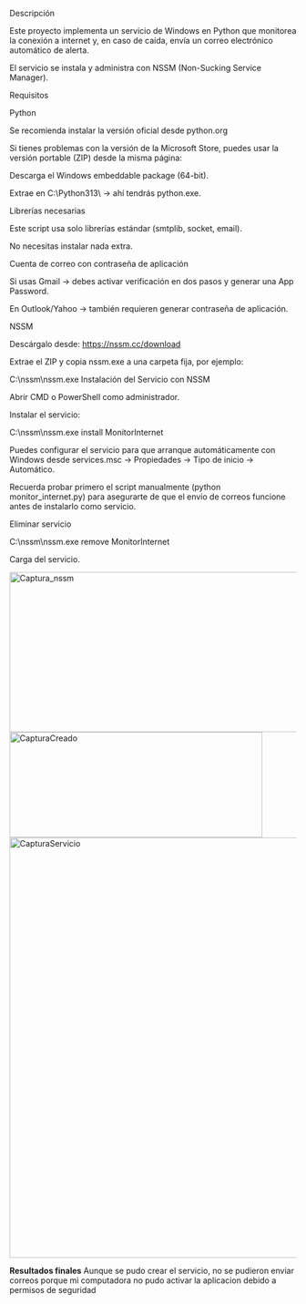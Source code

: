 Descripción

Este proyecto implementa un servicio de Windows en Python que monitorea la conexión a internet y, en caso de caída, envía un correo electrónico automático de alerta.

El servicio se instala y administra con NSSM (Non-Sucking Service Manager).

Requisitos

Python

Se recomienda instalar la versión oficial desde python.org

Si tienes problemas con la versión de la Microsoft Store, puedes usar la versión portable (ZIP) desde la misma página:

Descarga el Windows embeddable package (64-bit).

Extrae en C:\Python313\ → ahí tendrás python.exe.

Librerías necesarias

Este script usa solo librerías estándar (smtplib, socket, email).

No necesitas instalar nada extra.

Cuenta de correo con contraseña de aplicación

Si usas Gmail → debes activar verificación en dos pasos y generar una App Password.

En Outlook/Yahoo → también requieren generar contraseña de aplicación.

NSSM

Descárgalo desde: https://nssm.cc/download

Extrae el ZIP y copia nssm.exe a una carpeta fija, por ejemplo:

C:\nssm\nssm.exe
Instalación del Servicio con NSSM

Abrir CMD o PowerShell como administrador.

Instalar el servicio:

C:\nssm\nssm.exe install MonitorInternet


Puedes configurar el servicio para que arranque automáticamente con Windows desde services.msc → Propiedades → Tipo de inicio → Automático.

Recuerda probar primero el script manualmente (python monitor_internet.py) para asegurarte de que el envío de correos funcione antes de instalarlo como servicio.


Eliminar servicio

C:\nssm\nssm.exe remove MonitorInternet

Carga del servicio.

<img width="539" height="281" alt="Captura_nssm" src="https://github.com/user-attachments/assets/0860dbdf-482d-4038-ad13-c0fca24bdee0" />

<img width="444" height="185" alt="CapturaCreado" src="https://github.com/user-attachments/assets/f689b63d-53ed-4dbd-bc83-9e6f020012a2" />

<img width="1013" height="738" alt="CapturaServicio" src="https://github.com/user-attachments/assets/b039dde8-682d-46d0-81b8-0672b12b34d4" />




**Resultados finales**
Aunque se pudo crear el servicio, no se pudieron enviar correos porque mi computadora no pudo activar la aplicacion debido a permisos de seguridad

